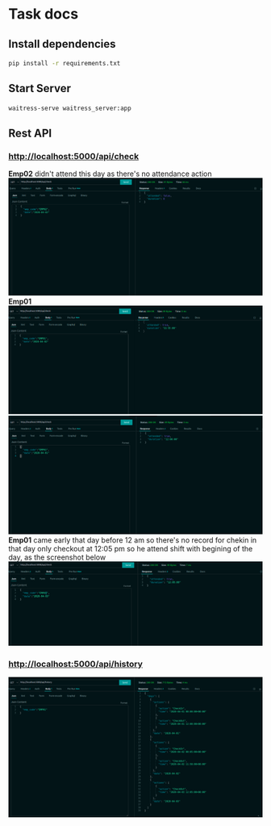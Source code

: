 # Task docs

## Install dependencies

```bash
pip install -r requirements.txt
```

## Start Server

```bash
waitress-serve waitress_server:app
```

## Rest API

### <http://localhost:5000/api/check>

 **Emp02** didn't attend this day as there's no attendance action
 ![test 1](./img/1.png)
 **Emp01**
 ![test 2](./img/2.png)
 ![test 2](./img/3.png)
 **Emp01** came early that day before 12 am so there's no record for chekin in that day only checkout at 12:05 pm so he attend shift with begining of the day, as the screenshot below
 ![test 2](./img/4.png)

### <http://localhost:5000/api/history>

 ![test 2](./img/5.png)
